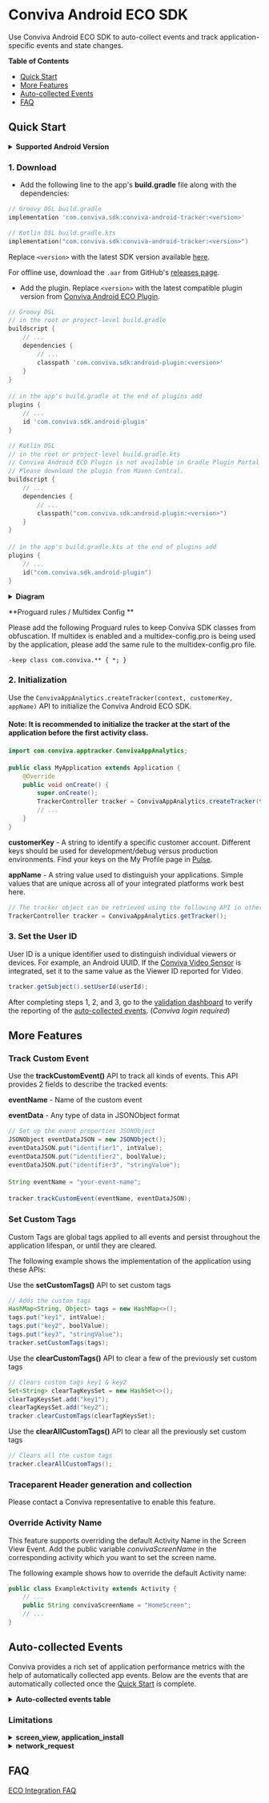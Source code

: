# Conviva Android ECO SDK

Use Conviva Android ECO SDK to auto-collect events and track application-specific events and state changes.

**Table of Contents**
- [Quick Start](#quick-start)
- [More Features](#more-features)
- [Auto-collected Events](#auto-collected-events)
- [FAQ](#faq)

## Quick Start

<details>
<summary><b>Supported Android Version</b></summary>
Target SDK version: Android 14 (API level 34)

Minimum SDK version: Android 5.0 (API level 21)
</details>

### 1. Download

- Add the following line to the app's **build.gradle** file along with the dependencies:

```groovy
// Groovy DSL build.gradle
implementation 'com.conviva.sdk:conviva-android-tracker:<version>'
```
```kotlin
// Kotlin DSL build.gradle.kts
implementation("com.conviva.sdk:conviva-android-tracker:<version>")
```

Replace `<version>` with the latest SDK version available [here](https://github.com/Conviva/conviva-android-appanalytics/releases).

For offline use, download the `.aar` from GitHub's [releases page](https://github.com/Conviva/conviva-android-appanalytics/releases).

- Add the plugin. Replace `<version>` with the latest compatible plugin version from [Conviva Android ECO Plugin](https://github.com/Conviva/conviva-android-plugin).

```groovy
// Groovy DSL
// in the root or project-level build.gradle
buildscript {
    // ...
    dependencies {
        // ...
        classpath 'com.conviva.sdk:android-plugin:<version>'
    }
}

// in the app's build.gradle at the end of plugins add
plugins {
    // ...
    id 'com.conviva.sdk.android-plugin'
}
```
```kotlin
// Kotlin DSL
// in the root or project-level build.gradle.kts
// Conviva Android ECO Plugin is not available in Gradle Plugin Portal yet.
// Please download the plugin from Maven Central.
buildscript {
    // ...
    dependencies {
        // ...
        classpath("com.conviva.sdk:android-plugin:<version>")
    }
}

// in the app's build.gradle.kts at the end of plugins add
plugins {
    // ...
    id("com.conviva.sdk.android-plugin")
}
```

<details>
<summary><b>Diagram</b></summary>

![Plugin diagram](android_diagram.jpg)

</details>

**Proguard rules / Multidex Config **

Please add the following Proguard rules to keep Conviva SDK classes from obfuscation. If multidex is enabled and a multidex-config.pro is being used by the application, please add the same rule to the multidex-config.pro file.

```plaintext
-keep class com.conviva.** { *; }
```

### 2. Initialization

Use the `ConvivaAppAnalytics.createTracker(context, customerKey, appName)` API to initialize the Conviva Android ECO SDK.

#### Note: It is recommended to initialize the tracker at the start of the application before the first activity class.

```java
import com.conviva.apptracker.ConvivaAppAnalytics;

public class MyApplication extends Application {
    @Override
    public void onCreate() {
        super.onCreate();
        TrackerController tracker = ConvivaAppAnalytics.createTracker(this, customerKey, appName);
        // ...
    }
}
```
**customerKey** - A string to identify a specific customer account. Different keys should be used for development/debug versus production environments. Find your keys on the My Profile page in [Pulse](https://pulse.conviva.com/app/profile/applications).

**appName** - A string value used to distinguish your applications. Simple values that are unique across all of your integrated platforms work best here.

```java
// The tracker object can be retrieved using the following API in other classes after initialization.
TrackerController tracker = ConvivaAppAnalytics.getTracker();
```

### 3. Set the User ID
User ID is a unique identifier used to distinguish individual viewers or devices. For example, an Android UUID. If the [Conviva Video Sensor](https://github.com/Conviva/conviva-android-coresdk) is integrated, set it to the same value as the Viewer ID reported for Video.

```java
tracker.getSubject().setUserId(userId);
```
After completing steps 1, 2, and 3, go to the [validation dashboard](https://pulse.conviva.com/app/appmanager/ecoIntegration/validation) to verify the reporting of the [auto-collected events](#auto-collected-events). (_Conviva login required_)

## More Features
### Track Custom Event

Use the **trackCustomEvent()** API to track all kinds of events. This API provides 2 fields to describe the tracked events:

**eventName** - Name of the custom event

**eventData** - Any type of data in JSONObject format

```java
// Set up the event properties JSONObject
JSONObject eventDataJSON = new JSONObject();
eventDataJSON.put("identifier1", intValue);
eventDataJSON.put("identifier2", boolValue);
eventDataJSON.put("identifier3", "stringValue");

String eventName = "your-event-name";

tracker.trackCustomEvent(eventName, eventDataJSON);
```

### Set Custom Tags
Custom Tags are global tags applied to all events and persist throughout the application lifespan, or until they are cleared.

The following example shows the implementation of the application using these APIs:

Use the **setCustomTags()** API to set custom tags
```java
// Adds the custom tags
HashMap<String, Object> tags = new HashMap<>();
tags.put("key1", intValue);
tags.put("key2", boolValue);
tags.put("key3", "stringValue");
tracker.setCustomTags(tags);
```

Use the **clearCustomTags()** API to clear a few of the previously set custom tags
```java
// Clears custom tags key1 & key2
Set<String> clearTagKeysSet = new HashSet<>();
clearTagKeysSet.add("key1");
clearTagKeysSet.add("key2");
tracker.clearCustomTags(clearTagKeysSet);
```

Use the **clearAllCustomTags()** API to clear all the previously set custom tags

```java
// Clears all the custom tags
tracker.clearAllCustomTags();
```

### Traceparent Header generation and collection

Please contact a Conviva representative to enable this feature.

### Override Activity Name

This feature supports overriding the default Activity Name in the Screen View Event. Add the public variable _convivaScreenName_ in the corresponding activity which you want to set the screen name.

The following example shows how to override the default Activity name:

```java
public class ExampleActivity extends Activity {
    // ...
    public String convivaScreenName = "HomeScreen";
    // ...
}
```

## Auto-collected Events

Conviva provides a rich set of application performance metrics with the help of automatically collected app events. Below are the events that are automatically collected once the [Quick Start](#quick-start) is complete.

<details>

<summary><b>Auto-collected events table</b></summary>

| Event | Occurrence |
| --- | --- |
| network\_request | After receiving the network request response. [Refer limitations](#limitations). _Collected by plugin._ |
| screen\_view | When the screen is interacted with on either first launch or relaunch. [Refer limitations](#limitations). _Collected by plugin._ |
| application\_error | When an error occurs in the application |
| button\_click | On the button click callback (works with both Clickable Views and Clickable Modifiers in compose). _Collected by plugin._ |
| application\_background | When the application is taken to the background |
| application\_foreground | When the application is taken to the foreground |
| application\_install | When the application is launched for the first time after it's installed. (It's not the exact installed time.) [Refer limitations](#limitations). |
| deep\_link\_received | On opening an application using the UTM URL. _Collected by plugin._ |
| anr\_start | Timer starts for the response from the main thread. If it takes more than 4 seconds, _anr\_start_ event is triggered. |
| anr\_end | If the SDK gets a response after triggering _anr\_start_, then _anr\_end_ is dispatched. |
| conviva\_fragment\_view | Whenever a fragment transaction commits. _Collected by plugin._ |
| conviva\_compose\_view | Whenever a destination change occurs in the NavController of the ComposeNavigation. _Collected by plugin._ |

To learn about the default metrics for analyzing the native and web applications performance, such as App Crashes, Avg Screen Load Time, and Page Loads, refer to the [App Experience Metrics](https://pulse.conviva.com/learning-center/content/eco/eco_metrics.html) page in the Learning Center.

</details>

### Limitations

<details>
  <summary><b>screen_view, application_install</b></summary>

  Auto-collection of **screen_view** and **application_install** events is temporarily affected due to controlled ingestion by Conviva.
  This impact occurs only during the first fresh launch after an app install or clear-data. It is valid only until the Conviva Remote Config becomes available and will no longer persist in subsequent launches.

</details>

<details>
  <summary><b>network_request</b></summary>
  This feature supports OkHttp, Retrofit, HTTPSUrlConnection, HTTPUrlConnection (tracking URL.getContent() and URL.getStream() are not supported).

  **Request and Response Body Collection:**

  Collected only when:
  - Size is < 10KB and content-length is available.
  - Content-type is `"json"` or `"text/plain"`.
  - Data is a `JSONObject`, nested `JSONObject`, or `JSONArray`.

 **Request and Response Header Collection:**

 Collected only when:
 - Data is a `JSONObject` (nested `JSONObject` and `JSONArray` are not yet supported).
 - The server is provisioned with `"Access-Control-Expose-Headers:"`.

</details>

## FAQ

[ECO Integration FAQ](https://pulse.conviva.com/learning-center/content/sensor_developer_center/tools/eco_integration/eco_integration_faq.htm)
